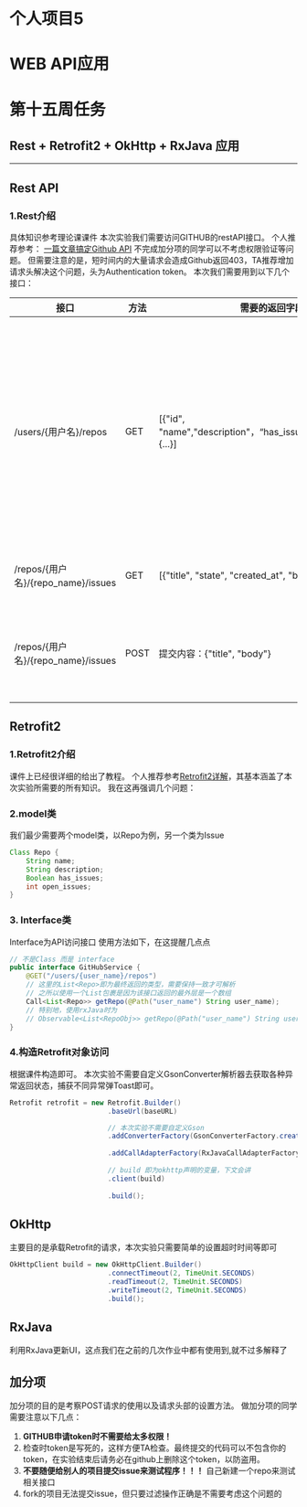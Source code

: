 # 个人项目5
# WEB API应用

# 第十五周任务
## Rest + Retrofit2 + OkHttp + RxJava 应用
---
## Rest API
### 1.Rest介绍
具体知识参考理论课课件
本次实验我们需要访问GITHUB的restAPI接口。
个人推荐参考： [一篇文章搞定Github API](https://segmentfault.com/a/1190000015144126?utm_source=tag-newest)
不完成加分项的同学可以不考虑权限验证等问题。
但需要注意的是，短时间内的大量请求会造成Github返回403，TA推荐增加请求头解决这个问题，头为Authentication token。
本次我们需要用到以下几个接口：

|接口|方法|需要的返回字段|备注|
|--|--|--|--|
|/users/{用户名}/repos|GET|[{"id", "name","description"，“has_issues”,"open_issues"},{...}]|获得某用户所有repo的简介以及issues数目，非本人项目无法提交issue（比如fork的项目）需要过滤|
|/repos/{用户名}/{repo_name}/issues|GET|[{"title", "state", "created_at", "body"},{...}]|获取某人某项目的所有问题|
|/repos/{用户名}/{repo_name}/issues|POST|提交内容：{"title", "body"}|加分项使用，post一个新问题，需要权限验证|

## Retrofit2
### 1.Retrofit2介绍
课件上已经很详细的给出了教程。
个人推荐参考[Retrofit2详解](https://blog.csdn.net/carson_ho/article/details/73732076)，其基本涵盖了本次实验所需要的所有知识。
我在这再强调几个问题：
### 2.model类
我们最少需要两个model类，以Repo为例，另一个类为Issue
```java
Class Repo {
	String name;
	String description;
	Boolean has_issues;
	int open_issues;
}
```
### 3. Interface类
Interface为API访问接口
使用方法如下，在这提醒几点点
```java
// 不是Class 而是 interface
public interface GitHubService {
	@GET("/users/{user_name}/repos")
	// 这里的List<Repo>即为最终返回的类型，需要保持一致才可解析
	// 之所以使用一个List包裹是因为该接口返回的最外层是一个数组
	Call<List<Repo>> getRepo(@Path("user_name") String user_name);
	// 特别地，使用rxJava时为
	// Observable<List<RepoObj>> getRepo(@Path("user_name") String user_name);
}
```

### 4.构造Retrofit对象访问
根据课件构造即可。
本次实验不需要自定义GsonConverter解析器去获取各种异常返回状态，捕获不同异常弹Toast即可。
```java
Retrofit retrofit = new Retrofit.Builder()
                        .baseUrl(baseURL)

                        // 本次实验不需要自定义Gson
                        .addConverterFactory(GsonConverterFactory.create())
                        
                        .addCallAdapterFactory(RxJavaCallAdapterFactory.create())
                        
                        // build 即为okhttp声明的变量，下文会讲
                        .client(build)
                        
                        .build();
```

## OkHttp
主要目的是承载Retrofit的请求，本次实验只需要简单的设置超时时间等即可
```java
OkHttpClient build = new OkHttpClient.Builder()
                        .connectTimeout(2, TimeUnit.SECONDS)
                        .readTimeout(2, TimeUnit.SECONDS)
                        .writeTimeout(2, TimeUnit.SECONDS)
                        .build();
```

## RxJava
利用RxJava更新UI，这点我们在之前的几次作业中都有使用到,就不过多解释了

## 加分项
加分项的目的是考察POST请求的使用以及请求头部的设置方法。
做加分项的同学需要注意以下几点：
1. **GITHUB申请token时不需要给太多权限！**
2. 检查时token是写死的，这样方便TA检查。最终提交的代码可以不包含你的token，在实验结束后请务必在github上删除这个token，以防盗用。
3. **不要随便给别人的项目提交issue来测试程序！！！** 自己新建一个repo来测试相关接口
4. fork的项目无法提交issue，但只要过滤操作正确是不需要考虑这个问题的
